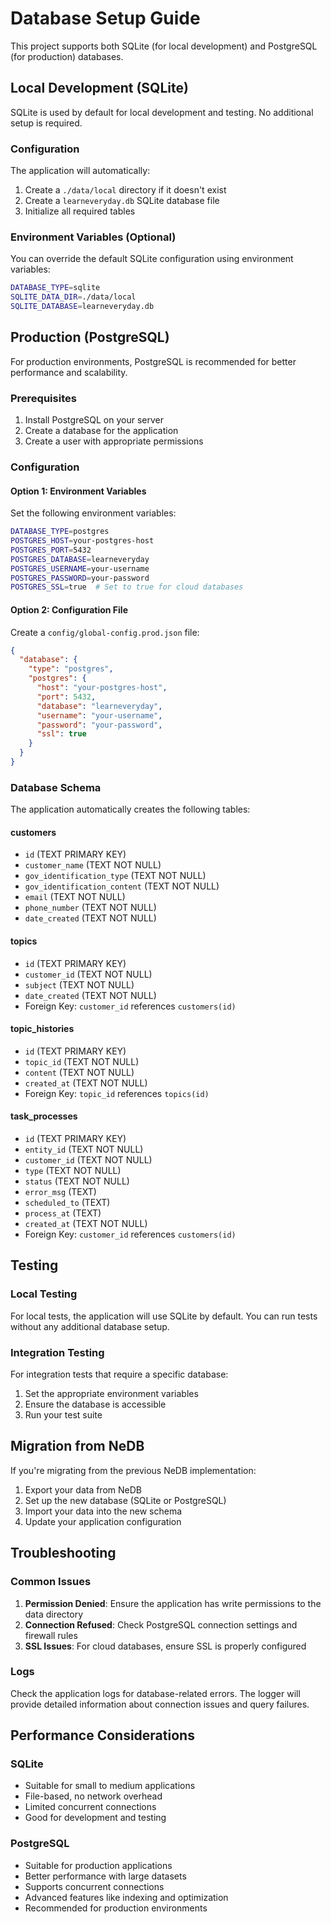 # Database Setup Guide

This project supports both SQLite (for local development) and PostgreSQL (for production) databases.

## Local Development (SQLite)

SQLite is used by default for local development and testing. No additional setup is required.

### Configuration

The application will automatically:
1. Create a `./data/local` directory if it doesn't exist
2. Create a `learneveryday.db` SQLite database file
3. Initialize all required tables

### Environment Variables (Optional)

You can override the default SQLite configuration using environment variables:

```bash
DATABASE_TYPE=sqlite
SQLITE_DATA_DIR=./data/local
SQLITE_DATABASE=learneveryday.db
```

## Production (PostgreSQL)

For production environments, PostgreSQL is recommended for better performance and scalability.

### Prerequisites

1. Install PostgreSQL on your server
2. Create a database for the application
3. Create a user with appropriate permissions

### Configuration

#### Option 1: Environment Variables

Set the following environment variables:

```bash
DATABASE_TYPE=postgres
POSTGRES_HOST=your-postgres-host
POSTGRES_PORT=5432
POSTGRES_DATABASE=learneveryday
POSTGRES_USERNAME=your-username
POSTGRES_PASSWORD=your-password
POSTGRES_SSL=true  # Set to true for cloud databases
```

#### Option 2: Configuration File

Create a `config/global-config.prod.json` file:

```json
{
  "database": {
    "type": "postgres",
    "postgres": {
      "host": "your-postgres-host",
      "port": 5432,
      "database": "learneveryday",
      "username": "your-username",
      "password": "your-password",
      "ssl": true
    }
  }
}
```

### Database Schema

The application automatically creates the following tables:

#### customers
- `id` (TEXT PRIMARY KEY)
- `customer_name` (TEXT NOT NULL)
- `gov_identification_type` (TEXT NOT NULL)
- `gov_identification_content` (TEXT NOT NULL)
- `email` (TEXT NOT NULL)
- `phone_number` (TEXT NOT NULL)
- `date_created` (TEXT NOT NULL)

#### topics
- `id` (TEXT PRIMARY KEY)
- `customer_id` (TEXT NOT NULL)
- `subject` (TEXT NOT NULL)
- `date_created` (TEXT NOT NULL)
- Foreign Key: `customer_id` references `customers(id)`

#### topic_histories
- `id` (TEXT PRIMARY KEY)
- `topic_id` (TEXT NOT NULL)
- `content` (TEXT NOT NULL)
- `created_at` (TEXT NOT NULL)
- Foreign Key: `topic_id` references `topics(id)`

#### task_processes
- `id` (TEXT PRIMARY KEY)
- `entity_id` (TEXT NOT NULL)
- `customer_id` (TEXT NOT NULL)
- `type` (TEXT NOT NULL)
- `status` (TEXT NOT NULL)
- `error_msg` (TEXT)
- `scheduled_to` (TEXT)
- `process_at` (TEXT)
- `created_at` (TEXT NOT NULL)
- Foreign Key: `customer_id` references `customers(id)`

## Testing

### Local Testing

For local tests, the application will use SQLite by default. You can run tests without any additional database setup.

### Integration Testing

For integration tests that require a specific database:

1. Set the appropriate environment variables
2. Ensure the database is accessible
3. Run your test suite

## Migration from NeDB

If you're migrating from the previous NeDB implementation:

1. Export your data from NeDB
2. Set up the new database (SQLite or PostgreSQL)
3. Import your data into the new schema
4. Update your application configuration

## Troubleshooting

### Common Issues

1. **Permission Denied**: Ensure the application has write permissions to the data directory
2. **Connection Refused**: Check PostgreSQL connection settings and firewall rules
3. **SSL Issues**: For cloud databases, ensure SSL is properly configured

### Logs

Check the application logs for database-related errors. The logger will provide detailed information about connection issues and query failures.

## Performance Considerations

### SQLite
- Suitable for small to medium applications
- File-based, no network overhead
- Limited concurrent connections
- Good for development and testing

### PostgreSQL
- Suitable for production applications
- Better performance with large datasets
- Supports concurrent connections
- Advanced features like indexing and optimization
- Recommended for production environments 